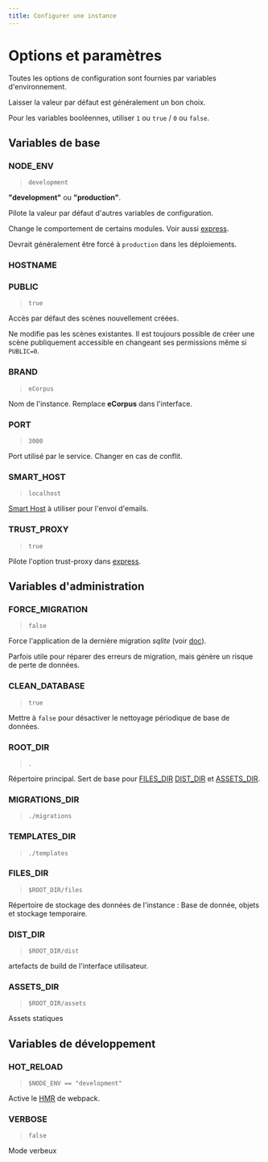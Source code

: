 ```yaml
---
title: Configurer une instance
---
```


# Options et paramètres

Toutes les options de configuration sont fournies par variables d'environnement.

Laisser la valeur par défaut est généralement un bon choix.

Pour les variables booléennes, utiliser `1` ou `true` / `0` ou `false`.


## Variables de base

### NODE_ENV

 > `development`

**"development"** ou **"production"**.

Pilote la valeur par défaut d'autres variables de configuration.

Change le comportement de certains modules. Voir aussi [express](https://expressjs.com/en/advanced/best-practice-performance.html#set-node_env-to-production).

Devrait généralement être forcé à `production` dans les déploiements.

### HOSTNAME



### PUBLIC

 > `true`

Accès par défaut des scènes nouvellement créées.

Ne modifie pas les scènes existantes. Il est toujours possible de créer une scène publiquement accessible en changeant ses permissions même si `PUBLIC=0`.

### BRAND

 > `eCorpus`

Nom de l'instance. Remplace **eCorpus** dans l'interface.


### PORT

 > `3000`

Port utilisé par le service. Changer en cas de conflit.


### SMART_HOST

 > `localhost`

[Smart Host](https://en.wikipedia.org/wiki/Smart_host) à utiliser pour l'envoi d'emails.


### TRUST_PROXY

 > `true`

Pilote l'option trust-proxy dans [express](http://expressjs.com/en/5x/api.html#trust.proxy.options.table).


## Variables d'administration

### FORCE_MIGRATION

 > `false`

Force l'application de la dernière migration *sqlite* (voir [doc](https://www.npmjs.com/package/sqlite#migrations)).

Parfois utile pour réparer des erreurs de migration, mais génère un risque de perte de données.

### CLEAN_DATABASE

 > `true`

Mettre à `false` pour désactiver le nettoyage périodique de base de données.

### ROOT_DIR

> `.`

Répertoire principal. Sert de base pour [FILES_DIR](#FILES_DIR) [DIST_DIR](#DIST_DIR) et [ASSETS_DIR](#ASSETS_DIR).

### MIGRATIONS_DIR

 > `./migrations`

### TEMPLATES_DIR

  > `./templates`

### FILES_DIR

 > `$ROOT_DIR/files`

Répertoire de stockage des données de l'instance : Base de donnée, objets et stockage temporaire.

### DIST_DIR

 > `$ROOT_DIR/dist`

artefacts de build de l'interface utilisateur.

### ASSETS_DIR

 > `$ROOT_DIR/assets`

Assets statiques

## Variables de développement

### HOT_RELOAD

 > `$NODE_ENV == "development"`

Active le [HMR](https://webpack.js.org/concepts/hot-module-replacement/) de webpack.

### VERBOSE

 > `false`

Mode verbeux
